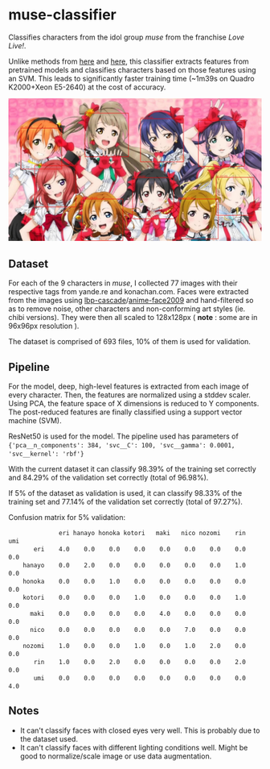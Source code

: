 # muse-classifier

Classifies characters from the idol group *muse* from the franchise *Love Live!*.

Unlike methods from [here](https://github.com/freedomofkeima/transfer-learning-anime) and [here](http://christina.hatenablog.com/entry/2015/01/23/212541), this classifier extracts features from pretrained models and classifies characters based on those features using an SVM. This leads to significantly faster training time (~1m39s on Quadro K2000+Xeon E5-2640) at the cost of accuracy.

![preview](preview.jpeg "Preview")

## Dataset

For each of the 9 characters in *muse*, I collected 77 images with their respective tags from yande.re and konachan.com. Faces were extracted from the images using [lbp-cascade](https://github.com/nagadomi/lbpcascade_animeface)/[anime-face2009](https://github.com/nagadomi/anime-face2009) and hand-filtered so as to remove noise, other characters and non-conforming art styles (ie. chibi versions). They were then all scaled to 128x128px ( **note** : some are in 96x96px resolution ).

The dataset is comprised of 693 files, 10% of them is used for validation.

## Pipeline

For the model, deep, high-level features is extracted from each image of every character. Then, the features are normalized using a stddev scaler. Using PCA, the feature space of X dimensions is reduced to Y components. The post-reduced features are finally classified using a support vector machine (SVM).

ResNet50 is used for the model. The pipeline used has parameters of `{'pca__n_components': 384, 'svc__C': 100, 'svc__gamma': 0.0001, 'svc__kernel': 'rbf'}`

With the current dataset it can classify 98.39% of the training set correctly and 84.29% of the validation set correctly (total of 96.98%).

If 5% of the dataset as validation is used, it can classify 98.33% of the training set and 77.14% of the validation set correctly (total of 97.27%).

Confusion matrix for 5% validation:

```
              eri hanayo honoka kotori   maki   nico nozomi    rin    umi
       eri    4.0    0.0    0.0    0.0    0.0    0.0    0.0    0.0    0.0
    hanayo    0.0    2.0    0.0    0.0    0.0    0.0    0.0    1.0    0.0
    honoka    0.0    0.0    1.0    0.0    0.0    0.0    0.0    0.0    0.0
    kotori    0.0    0.0    0.0    1.0    0.0    0.0    0.0    1.0    0.0
      maki    0.0    0.0    0.0    0.0    4.0    0.0    0.0    0.0    0.0
      nico    0.0    0.0    0.0    0.0    0.0    7.0    0.0    0.0    0.0
    nozomi    1.0    0.0    0.0    1.0    0.0    1.0    2.0    0.0    0.0
       rin    1.0    0.0    2.0    0.0    0.0    0.0    0.0    2.0    0.0
       umi    0.0    0.0    0.0    0.0    0.0    0.0    0.0    0.0    4.0
```

## Notes

* It can't classify faces with closed eyes very well. This is probably due to the dataset used.
* It can't classify faces with different lighting conditions well. Might be good to normalize/scale image or use data augmentation.
